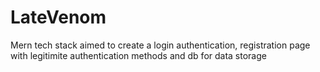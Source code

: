 # LateVenom
Mern tech stack aimed to create a login authentication, registration page with legitimite authentication methods and db for data storage
